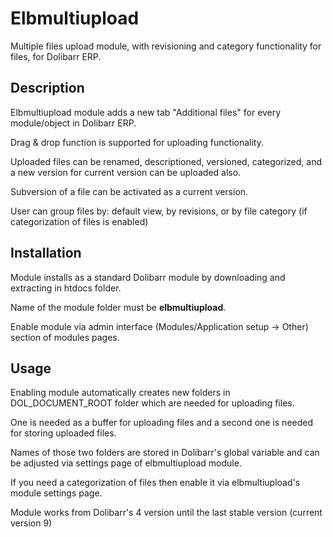 # Elbmultiupload

Multiple files upload module, with revisioning and category functionality for files, for Dolibarr ERP.

## Description

Elbmultiupload module adds a new tab "Additional files" for every module/object in Dolibarr ERP.

Drag & drop function is supported for uploading functionality.

Uploaded files can be renamed, descriptioned, versioned, categorized, and a new version for current version can be uploaded also.

Subversion of a file can be activated as a current version. 

User can group files by: default view, by revisions, or by file category (if categorization of files is enabled)

## Installation

Module installs as a standard Dolibarr module by downloading and extracting in htdocs folder.

Name of the module folder must be **elbmultiupload**.

Enable module via admin interface (Modules/Application setup -> Other) section of modules pages.

## Usage

Enabling module automatically creates new folders in DOL_DOCUMENT_ROOT folder which are needed for uploading files.

One is needed as a buffer for uploading files and a second one is needed for storing uploaded files.

Names of those two folders are stored in Dolibarr's global variable and can be adjusted via settings page of elbmultiupload module.

If you need a categorization of files then enable it via elbmultiupload's module settings page.

Module works from Dolibarr's 4 version until the last stable version (current version 9)
 